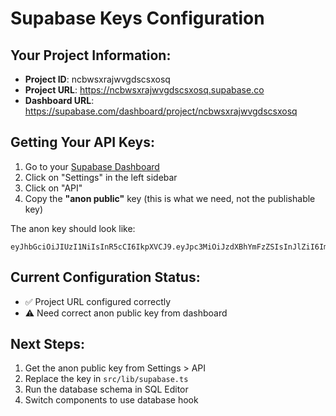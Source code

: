 # Supabase Keys Configuration

## Your Project Information:
- **Project ID**: ncbwsxrajwvgdscsxosq
- **Project URL**: https://ncbwsxrajwvgdscsxosq.supabase.co
- **Dashboard URL**: https://supabase.com/dashboard/project/ncbwsxrajwvgdscsxosq

## Getting Your API Keys:

1. Go to your [Supabase Dashboard](https://supabase.com/dashboard/project/ncbwsxrajwvgdscsxosq)
2. Click on "Settings" in the left sidebar
3. Click on "API" 
4. Copy the **"anon public"** key (this is what we need, not the publishable key)

The anon key should look like:
```
eyJhbGciOiJIUzI1NiIsInR5cCI6IkpXVCJ9.eyJpc3MiOiJzdXBhYmFzZSIsInJlZiI6Im5jYndze...
```

## Current Configuration Status:
- ✅ Project URL configured correctly
- ⚠️  Need correct anon public key from dashboard

## Next Steps:
1. Get the anon public key from Settings > API
2. Replace the key in `src/lib/supabase.ts`
3. Run the database schema in SQL Editor
4. Switch components to use database hook

